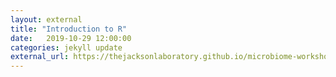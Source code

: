 ```yaml
---
layout: external
title: "Introduction to R"
date:   2019-10-29 12:00:00
categories: jekyll update
external_url: https://thejacksonlaboratory.github.io/microbiome-workshop-2019/intro-to-R.html
---
```

